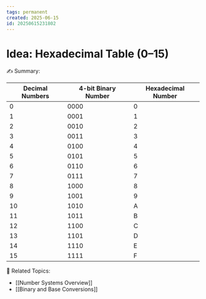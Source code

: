 ```yaml
---
tags: permanent
created: 2025-06-15
id: 20250615231802
---
```


# Idea: Hexadecimal Table (0–15)

✍ Summary:

| **Decimal Numbers** | **4-bit Binary Number** | **Hexadecimal Number** |
| ------------------- | ----------------------- | ---------------------- |
| 0                   | 0000                    | 0                      |
| 1                   | 0001                    | 1                      |
| 2                   | 0010                    | 2                      |
| 3                   | 0011                    | 3                      |
| 4                   | 0100                    | 4                      |
| 5                   | 0101                    | 5                      |
| 6                   | 0110                    | 6                      |
| 7                   | 0111                    | 7                      |
| 8                   | 1000                    | 8                      |
| 9                   | 1001                    | 9                      |
| 10                  | 1010                    | A                      |
| 11                  | 1011                    | B                      |
| 12                  | 1100                    | C                      |
| 13                  | 1101                    | D                      |
| 14                  | 1110                    | E                      |
| 15                  | 1111                    | F                      |


👀 Related Topics:
- [[Number Systems Overview]]
- [[Binary and Base Conversions]]
